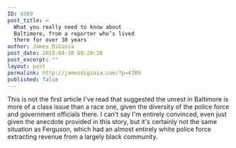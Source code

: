```yaml
---
ID: 4389
post_title: >
  What you really need to know about
  Baltimore, from a reporter who’s lived
  there for over 30 years
author: James DiGioia
post_date: 2015-04-30 08:20:28
post_excerpt: ""
layout: post
permalink: http://jamesdigioia.com/?p=4389
published: false
---
```

This is not the first article I've read that suggested the unrest in Baltimore is more of a class issue than a race one, given the diversity of the police force and government officials there. I can't say I'm entirely convinced, even just given the anecdote provided in this story, but it's certainly not the same situation as Ferguson, which had an almost entirely white police force extracting revenue from a largely black community.